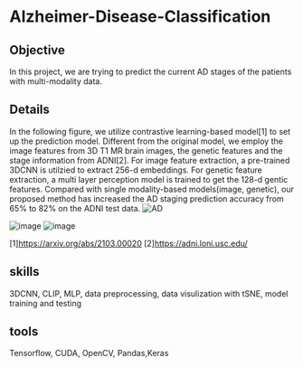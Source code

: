 # Alzheimer-Disease-Classification

## Objective
In this project, we are trying to predict the current AD stages of the patients with multi-modality data.
## Details
In the following figure, we utilize contrastive learning-based model[1] to set up the prediction model.
Different from the original model, we employ the image features from 3D T1 MR brain images, the genetic features and the stage information from ADNI[2].
For image feature extraction, a pre-trained 3DCNN is utilzied to extract 256-d embeddings. For genetic feature extraction, a multi layer perception model is trained to get the 128-d gentic features.
Compared with single modality-based models(image, genetic), our proposed method has increased the AD staging prediction accuracy from 65% to 82% on the ADNI test data.
![AD](https://github.com/user-attachments/assets/ab732182-e2f6-4d24-9abc-0c43c300e07d)

![image](https://github.com/user-attachments/assets/fdd26cce-f299-4d57-bc96-8cbabeec792f)
![image](https://github.com/user-attachments/assets/5a66aefa-c0f9-4ed3-86c1-d49166d62301)



[1]https://arxiv.org/abs/2103.00020
[2]https://adni.loni.usc.edu/

## skills
3DCNN, CLIP, MLP, data preprocessing, data visulization with tSNE, model training and testing

## tools
Tensorflow, CUDA, OpenCV, Pandas,Keras

